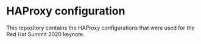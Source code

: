 # HAProxy configuration
This repository contains the HAProxy configurations that were used for the Red Hat Summit 2020 keynote.
